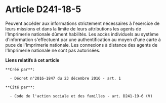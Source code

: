 # Article D241-18-5

Peuvent  accéder aux informations strictement nécessaires à l'exercice de leurs  missions et dans la limite de leurs
attributions les agents de  l'Imprimerie nationale dûment habilités. Les accès individuels au  système d'information
s'effectuent par une authentification au moyen  d'une carte à puce de l'Imprimerie nationale. Les connexions à distance  des
agents de l'Imprimerie nationale ne sont pas autorisées.

**Liens relatifs à cet article**

	**Créé par**:

	  - Décret n°2016-1847 du 23 décembre 2016 - art. 1

	**Cité par**:

	  - Code de l'action sociale et des familles - art. D241-19-6 (V)
